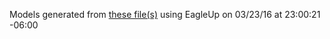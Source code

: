 Models generated from [these file(s)](https://raw.githubusercontent.com/sparkfun/MPR121_Capacitive_Touch_Breakout/03f471c0cd64b331c5ed37f9410bb69bd5e502cf/Hardware/MPR121-Breakout-v13.brd) using EagleUp on 03/23/16 at 23:00:21 -06:00
